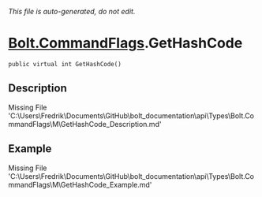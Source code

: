 *This file is auto-generated, do not edit.*

# [Bolt.CommandFlags](Types/Bolt.CommandFlags.md).GetHashCode
`public virtual int GetHashCode()`
## Description
Missing File 'C:\Users\Fredrik\Documents\GitHub\bolt_documentation\api\Types\Bolt.CommandFlags\M\GetHashCode_Description.md'
## Example
Missing File 'C:\Users\Fredrik\Documents\GitHub\bolt_documentation\api\Types\Bolt.CommandFlags\M\GetHashCode_Example.md'
